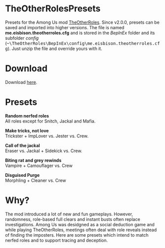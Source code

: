 # TheOtherRolesPresets
Presets for the Among Us mod <a href= https://github.com/Eisbison/TheOtherRoles>TheOtherRoles</a>.
Since v2.0.0, presets can be saved and imported into higher versions.
The file is named <b>me.eisbison.theotherroles.cfg</b> and is stored in the <i>BepInEx</i> folder and its subfolder <i>config</i> (<tt>~\TheOtherRoles\BepInEx\config\me.eisbison.theotherroles.cfg</tt>).
Just unzip the file and override yours with it.

# Download
Download [here](https://github.com/Epigo14/TheOtherRolesPresets/files/6359911/me.eisbison.theotherroles.cfg.zip).

# Presets
<b>Random nerfed roles</b>  
All roles except for Snitch, Jackal and Mafia.
  
<b>Make tricks, not love</b>  
Trickster + ImpLover vs. Jester vs. Crew.  
  
<b>Call of the jackal</b>  
Eraser vs. Jackal + Sidekick vs. Crew.  
   
<b>Biting rat and grey rewinds</b>  
Vampire + Camouflager vs. Crew  
  
<b>Disguised Purge</b>  
Morphling + Cleaner vs. Crew  
  
# Why?
The mod introduced a lot of new and fun gameplays. However, randomness, role-based full clears and instant busts often replace investigations.
Among Us was desidgned as a social deduction game and while playing TheOtherRoles, meetings often deal with role reveals instead of finding the imposters.
Here are some presets which intend to match nerfed roles and to support tracing and deception.

